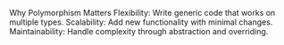 Why Polymorphism Matters
Flexibility: Write generic code that works on multiple types.
Scalability: Add new functionality with minimal changes.
Maintainability: Handle complexity through abstraction and overriding.
